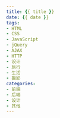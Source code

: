 ```yaml
---
title: {{ title }}
date: {{ date }}
tags:
- HTML
- CSS
- JavaScript
- jQuery
- AJAX
- HTTP
- 设计
- 旅行
- 生活
- 摄影
categories:
- 前端
- 后端
- 设计
- 其他
---
```

